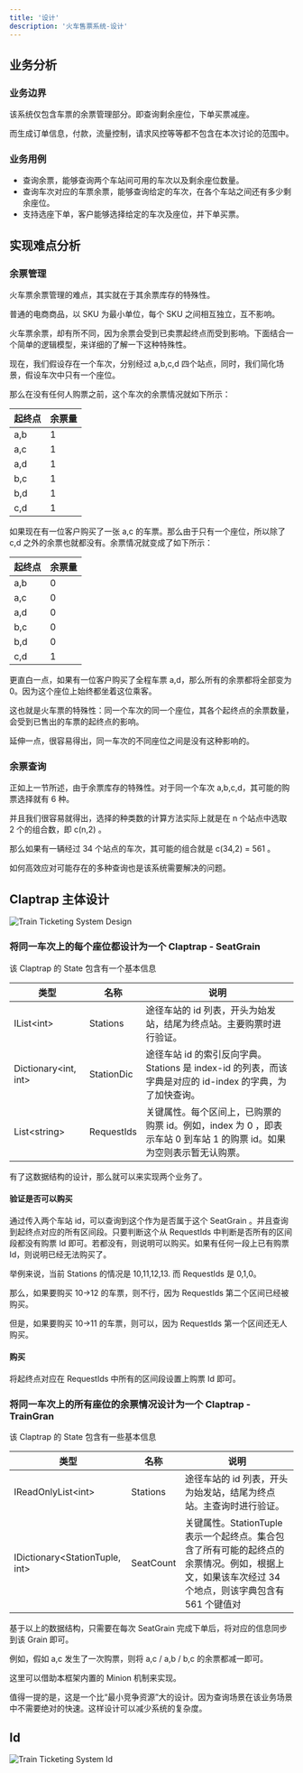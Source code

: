 ```yaml
---
title: '设计'
description: '火车售票系统-设计'
---
```



## 业务分析

### 业务边界

该系统仅包含车票的余票管理部分。即查询剩余座位，下单买票减座。

而生成订单信息，付款，流量控制，请求风控等等都不包含在本次讨论的范围中。

### 业务用例

- 查询余票，能够查询两个车站间可用的车次以及剩余座位数量。
- 查询车次对应的车票余票，能够查询给定的车次，在各个车站之间还有多少剩余座位。
- 支持选座下单，客户能够选择给定的车次及座位，并下单买票。

## 实现难点分析

### 余票管理

火车票余票管理的难点，其实就在于其余票库存的特殊性。

普通的电商商品，以 SKU 为最小单位，每个 SKU 之间相互独立，互不影响。

火车票余票，却有所不同，因为余票会受到已卖票起终点而受到影响。下面结合一个简单的逻辑模型，来详细的了解一下这种特殊性。

现在，我们假设存在一个车次，分别经过 a,b,c,d 四个站点，同时，我们简化场景，假设车次中只有一个座位。

那么在没有任何人购票之前，这个车次的余票情况就如下所示：

| 起终点 | 余票量 |
| --- | --- |
| a,b | 1   |
| a,c | 1   |
| a,d | 1   |
| b,c | 1   |
| b,d | 1   |
| c,d | 1   |

如果现在有一位客户购买了一张 a,c 的车票。那么由于只有一个座位，所以除了 c,d 之外的余票也就都没有。余票情况就变成了如下所示：

| 起终点 | 余票量 |
| --- | --- |
| a,b | 0   |
| a,c | 0   |
| a,d | 0   |
| b,c | 0   |
| b,d | 0   |
| c,d | 1   |

更直白一点，如果有一位客户购买了全程车票 a,d，那么所有的余票都将全部变为 0。因为这个座位上始终都坐着这位乘客。

这也就是火车票的特殊性：同一个车次的同一个座位，其各个起终点的余票数量，会受到已售出的车票的起终点的影响。

延伸一点，很容易得出，同一车次的不同座位之间是没有这种影响的。

### 余票查询

正如上一节所述，由于余票库存的特殊性。对于同一个车次 a,b,c,d，其可能的购票选择就有 6 种。

并且我们很容易就得出，选择的种类数的计算方法实际上就是在 n 个站点中选取 2 个的组合数，即 c(n,2) 。

那么如果有一辆经过 34 个站点的车次，其可能的组合就是 c(34,2) = 561 。

如何高效应对可能存在的多种查询也是该系统需要解决的问题。

## Claptrap 主体设计

![Train Ticketing System Design](/images/20200720-001.png)

### 将同一车次上的每个座位都设计为一个 Claptrap - SeatGrain

该 Claptrap 的 State 包含有一个基本信息

| 类型                                     | 名称         | 说明                                                                    |
| -------------------------------------- | ---------- | --------------------------------------------------------------------- |
| IList&lt;int&gt;           | Stations   | 途径车站的 id 列表，开头为始发站，结尾为终点站。主要购票时进行验证。                                  |
| Dictionary&lt;int, int&gt; | StationDic | 途径车站 id 的索引反向字典。Stations 是 index-id 的列表，而该字典是对应的 id-index 的字典，为了加快查询。 |
| List&lt;string&gt;         | RequestIds | 关键属性。每个区间上，已购票的购票 id。例如，index 为 0 ，即表示车站 0 到车站 1 的购票 id。如果为空则表示暂无认购票。 |

有了这数据结构的设计，那么就可以来实现两个业务了。

#### 验证是否可以购买

通过传入两个车站 id，可以查询到这个作为是否属于这个 SeatGrain 。并且查询到起终点对应的所有区间段。只要判断这个从 RequestIds 中判断是否所有的区间段都没有购票 Id 即可。若都没有，则说明可以购买。如果有任何一段上已有购票 Id，则说明已经无法购买了。

举例来说，当前 Stations 的情况是 10,11,12,13. 而 RequestIds 是 0,1,0。

那么，如果要购买 10->12 的车票，则不行，因为 RequestIds 第二个区间已经被购买。

但是，如果要购买 10->11 的车票，则可以，因为 RequestIds 第一个区间还无人购买。

#### 购买

将起终点对应在 RequestIds 中所有的区间段设置上购票 Id 即可。

### 将同一车次上的所有座位的余票情况设计为一个 Claptrap - TrainGran

该 Claptrap 的 State 包含有一些基本信息

| 类型                                               | 名称        | 说明                                                                                   |
| ------------------------------------------------ | --------- | ------------------------------------------------------------------------------------ |
| IReadOnlyList&lt;int&gt;             | Stations  | 途径车站的 id 列表，开头为始发站，结尾为终点站。主查询时进行验证。                                                  |
| IDictionary&lt;StationTuple, int&gt; | SeatCount | 关键属性。StationTuple 表示一个起终点。集合包含了所有可能的起终点的余票情况。例如，根据上文，如果该车次经过 34 个地点，则该字典包含有 561 个键值对 |

基于以上的数据结构，只需要在每次 SeatGrain 完成下单后，将对应的信息同步到该 Grain 即可。

例如，假如 a,c 发生了一次购票，则将 a,c / a,b / b,c 的余票都减一即可。

这里可以借助本框架内置的 Minion 机制来实现。

值得一提的是，这是一个比“最小竞争资源”大的设计。因为查询场景在该业务场景中不需要绝对的快速。这样设计可以减少系统的复杂度。

## Id

![Train Ticketing System Id](/images/20200813-001.png)
